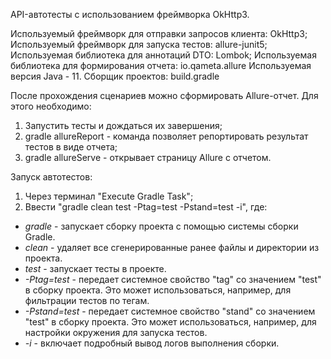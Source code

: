 API-автотесты с использованием фреймворка OkHttp3.

Используемый фреймворк для отправки запросов клиента: OkHttp3;
Используемый фреймворк для запуска тестов: allure-junit5;
Используемая библиотека для аннотаций DTO: Lombok;
Используемая библиотека для формирования отчета: io.qameta.allure
Используемая версия Java - 11.
Сборщик проектов: build.gradle

После прохождения сценариев можно сформировать Allure-отчет. Для этого необходимо:
1) Запустить тесты и дождаться их завершения;
2) gradle allureReport - команда позволяет репортировать результат тестов в виде отчета;
3) gradle allureServe - открывает страницу Allure с отчетом.

Запуск автотестов:
1) Через терминал "Execute Gradle Task";
2) Ввести "gradle clean test -Ptag=test -Pstand=test -i", где:
- *gradle* - запускает сборку проекта с помощью системы сборки Gradle.
- *clean* - удаляет все сгенерированные ранее файлы и директории из проекта.
- *test* - запускает тесты в проекте.
- *-Ptag=test* - передает системное свойство "tag" со значением "test" в сборку проекта. Это может использоваться, например, для фильтрации тестов по тегам.
- *-Pstand=test* - передает системное свойство "stand" со значением "test" в сборку проекта. Это может использоваться, например, для настройки окружения для запуска тестов.
- *-i* - включает подробный вывод логов выполнения сборки.